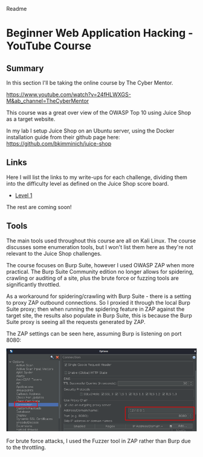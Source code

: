 Readme

# Beginner Web Application Hacking - YouTube Course

## Summary

In this section I'll be taking the online course by The Cyber Mentor.

https://www.youtube.com/watch?v=24fHLWXGS-M&ab_channel=TheCyberMentor

This course was a great over view of the OWASP Top 10 using Juice Shop as a target website.

In my lab I setup Juice Shop on an Ubuntu server, using the Docker installation guide from their github page here: https://github.com/bkimminich/juice-shop

## Links

Here I will list the links to my write-ups for each challenge, dividing them into the difficulty level as defined on the Juice Shop score board.

- [Level 1](Level%20;1%20;Challenges.md)

The rest are coming soon!

## Tools

The main tools used throughout this course are all on Kali Linux. The course discusses some enumeration tools, but I won't list them here as they're not relevant to the Juice Shop challenges.

The course focuses on Burp Suite, however I used OWASP ZAP when more practical. The Burp Suite Community edition no longer allows for spidering, crawling or auditing of a site, plus the brute force or fuzzing tools are significantly throttled.

As a workaround for spidering/crawling with Burp Suite - there is a setting to proxy ZAP outbound connections. So I proxied it through the local Burp Suite proxy; then when running the spidering feature in ZAP against the target site, the results also populate in Burp Suite, this is because the Burp Suite proxy is seeing all the requests generated by ZAP.

The ZAP settings can be seen here, assuming Burp is listening on port 8080:

![e2703d0ce74025f489b23b35d86dbad7.png](images/92892ef2c5494eabb706fe7e6c811a7f.png)

For brute force attacks, I used the Fuzzer tool in ZAP rather than Burp due to the throttling.